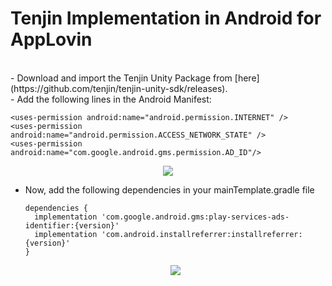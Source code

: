 
# Tenjin Implementation in Android for AppLovin
<br/>
- Download and import the Tenjin Unity Package from [here](https://github.com/tenjin/tenjin-unity-sdk/releases). <br/> 
- Add the following lines in the Android Manifest: <br/>

  ```
  <uses-permission android:name="android.permission.INTERNET" /> 
  <uses-permission android:name="android.permission.ACCESS_NETWORK_STATE" />
  <uses-permission android:name="com.google.android.gms.permission.AD_ID"/>
  ```
<p align="center">
    <img src="https://github.com/symoose/TenjinImplementation/assets/160117832/2a9263fb-0637-49a5-aac8-27052e883132">
</p>

- Now, add the following dependencies in your mainTemplate.gradle file

  ```
  dependencies {
    implementation 'com.google.android.gms:play-services-ads-identifier:{version}'
    implementation 'com.android.installreferrer:installreferrer:{version}'
  }
  ```
  <p align="center">
    <img src="https://github.com/symoose/TenjinImplementation/assets/160117832/98bb0363-aeaa-4411-9f8f-654520520f98">
</p> 






